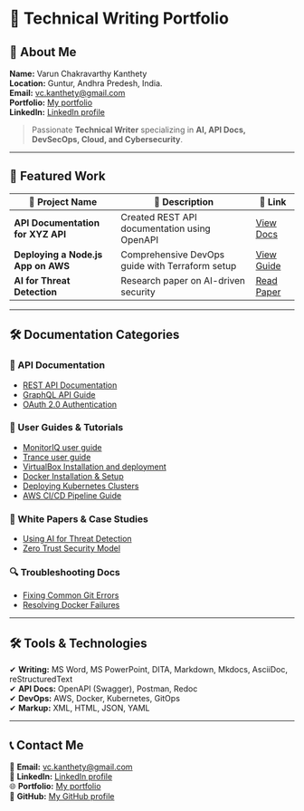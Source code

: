 # 📌 Technical Writing Portfolio

## 👋 About Me
**Name:** Varun Chakravarthy Kanthety  
**Location:** Guntur, Andhra Predesh, India.  
**Email:** vc.kanthety@gmail.com  
**Portfolio:** [My portfolio](https://veeneedvee.github.io/Work-Samples/)  
**LinkedIn:** [LinkedIn profile](https://www.linkedin.com/in/v4r00n/)  

> Passionate **Technical Writer** specializing in **AI, API Docs, DevSecOps, Cloud, and Cybersecurity**.

---

## 📂 Featured Work
| 📌 **Project Name** | 📝 **Description** | 🔗 **Link** |  
|---------------------|-------------------|-------------|
| **API Documentation for XYZ API** | Created REST API documentation using OpenAPI | [View Docs](#) |
| **Deploying a Node.js App on AWS** | Comprehensive DevOps guide with Terraform setup | [View Guide](#) |
| **AI for Threat Detection** | Research paper on AI-driven security | [Read Paper](#) |

---

## 🛠️ Documentation Categories

### 📖 API Documentation
- [REST API Documentation](#)
- [GraphQL API Guide](#)
- [OAuth 2.0 Authentication](#)

### 🔧 User Guides & Tutorials
- [MonitorIQ user guide](https://github.com/veeneedvee/Work-Samples/blob/main/MonitorIQ%20v8.0.34%20Sample.pdf)
- [Trance user guide](https://github.com/veeneedvee/Work-Samples/blob/main/Trance%20v4.0%20Sample.pdf)
- [VirtualBox Installation and deployment](https://github.com/veeneedvee/Work-Samples/blob/main/virtualboc-installation-guide.md)
- [Docker Installation & Setup](#)
- [Deploying Kubernetes Clusters](#)
- [AWS CI/CD Pipeline Guide](#)

### 📜 White Papers & Case Studies
- [Using AI for Threat Detection](#)
- [Zero Trust Security Model](#)

### 🔍 Troubleshooting Docs
- [Fixing Common Git Errors](#)
- [Resolving Docker Failures](#)

---

## 🛠️ Tools & Technologies
✔ **Writing:** MS Word, MS PowerPoint, DITA, Markdown, Mkdocs, AsciiDoc, reStructuredText  
✔ **API Docs:** OpenAPI (Swagger), Postman, Redoc  
✔ **DevOps:** AWS, Docker, Kubernetes, GitOps  
✔ **Markup:** XML, HTML, JSON, YAML

---

## 📞 Contact Me
📧 **Email:** vc.kanthety@gmail.com  
🔗 **LinkedIn:** [LinkedIn profile](https://www.linkedin.com/in/v4r00n/)  
🌐 **Portfolio:** [My portfolio](https://veeneedvee.github.io/Work-Samples/)  
🔀 **GitHub:** [My GitHub profile](https://github.com/veeneedvee)